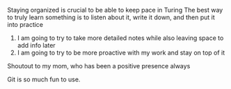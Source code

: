 Staying organized is crucial to be able to keep pace in Turing
The best way to truly learn something is to listen about it, write it down, and then put it into practice

1. I am going to try to take more detailed notes while also leaving space to add info later
2. I am going to try to be more proactive with my work and stay on top of it

Shoutout to my mom, who has been a positive presence always

Git is so much fun to use.
